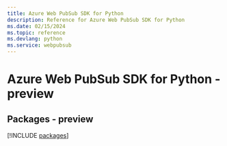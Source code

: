 ```yaml
---
title: Azure Web PubSub SDK for Python
description: Reference for Azure Web PubSub SDK for Python
ms.date: 02/15/2024
ms.topic: reference
ms.devlang: python
ms.service: webpubsub
---
```

# Azure Web PubSub SDK for Python - preview
## Packages - preview
[!INCLUDE [packages](web-pubsub-index.md)]